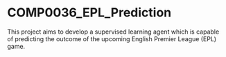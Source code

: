 # COMP0036_EPL_Prediction

This project aims to develop a supervised learning agent which is capable of predicting the outcome of the upcoming English Premier League (EPL) game.

